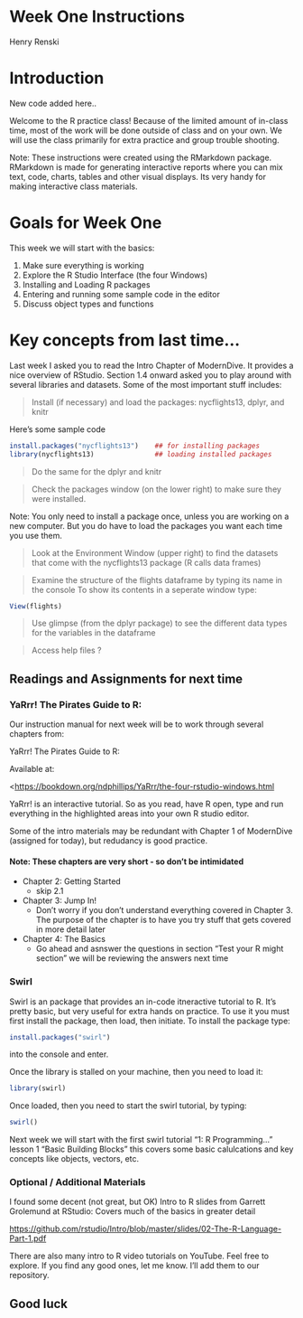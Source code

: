 Week One Instructions
================
Henry Renski

# Introduction

New code added here..

Welcome to the R practice class! Because of the limited amount of
in-class time, most of the work will be done outside of class and on
your own. We will use the class primarily for extra practice and group
trouble shooting.

Note: These instructions were created using the RMarkdown package.
RMarkdown is made for generating interactive reports where you can mix
text, code, charts, tables and other visual displays. Its very handy for
making interactive class materials.

# Goals for Week One

This week we will start with the basics:

1.  Make sure everything is working
2.  Explore the R Studio Interface (the four Windows)
3.  Installing and Loading R packages
4.  Entering and running some sample code in the editor
5.  Discuss object types and functions

# Key concepts from last time…

Last week I asked you to read the Intro Chapter of ModernDive. It
provides a nice overview of RStudio. Section 1.4 onward asked you to
play around with several libraries and datasets. Some of the most
important stuff includes:

> Install (if necessary) and load the packages: nycflights13, dplyr, and
> knitr

Here’s some sample code

``` r
install.packages("nycflights13")    ## for installing packages
library(nycflights13)               ## loading installed packages
```

> Do the same for the dplyr and knitr

> Check the packages window (on the lower right) to make sure they were
> installed.

Note: You only need to install a package once, unless you are working on
a new computer. But you do have to load the packages you want each time
you use them.

> Look at the Environment Window (upper right) to find the datasets that
> come with the nycflights13 package (R calls data frames)

> Examine the structure of the flights dataframe by typing its name in
> the console To show its contents in a seperate window type:

``` r
View(flights)
```

> Use glimpse (from the dplyr package) to see the different data types
> for the variables in the dataframe

> Access help files ?

## Readings and Assignments for next time

### YaRrr! The Pirates Guide to R:

Our instruction manual for next week will be to work through several
chapters from:

YaRrr! The Pirates Guide to R:

Available at:

&lt;<https://bookdown.org/ndphillips/YaRrr/the-four-rstudio-windows.html>

YaRrr! is an interactive tutorial. So as you read, have R open, type and
run everything in the highlighted areas into your own R studio editor.

Some of the intro materials may be redundant with Chapter 1 of
ModernDive (assigned for today), but redudancy is good practice.

#### Note: These chapters are very short - so don’t be intimidated

-   Chapter 2: Getting Started
    -   skip 2.1
-   Chapter 3: Jump In!
    -   Don’t worry if you don’t understand everything covered in
        Chapter 3. The purpose of the chapter is to have you try stuff
        that gets covered in more detail later
-   Chapter 4: The Basics
    -   Go ahead and asnswer the questions in section “Test your R might
        section” we will be reviewing the answers next time

### Swirl

Swirl is an package that provides an in-code itneractive tutorial to R.
It’s pretty basic, but very useful for extra hands on practice. To use
it you must first install the package, then load, then initiate. To
install the package type:

``` r
install.packages("swirl")  
```

into the console and enter.

Once the library is stalled on your machine, then you need to load it:

``` r
library(swirl)
```

Once loaded, then you need to start the swirl tutorial, by typing:

``` r
swirl()
```

Next week we will start with the first swirl tutorial “1: R
Programming…” lesson 1 “Basic Building Blocks” this covers some basic
calulcations and key concepts like objects, vectors, etc.

### Optional / Additional Materials

I found some decent (not great, but OK) Intro to R slides from Garrett
Grolemund at RStudio: Covers much of the basics in greater detail

<https://github.com/rstudio/Intro/blob/master/slides/02-The-R-Language-Part-1.pdf>

There are also many intro to R video tutorials on YouTube. Feel free to
explore. If you find any good ones, let me know. I’ll add them to our
repository.

## Good luck
